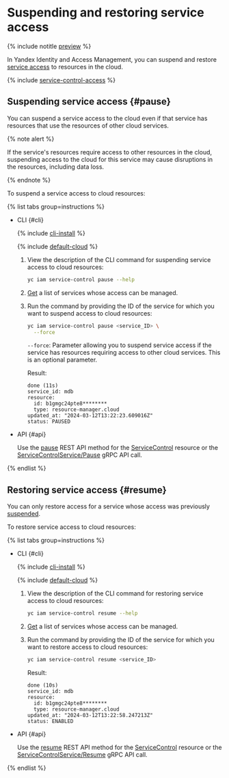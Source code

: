 # Suspending and restoring service access

{% include notitle [preview](../../../_includes/note-preview.md) %}

In Yandex Identity and Access Management, you can suspend and restore [service access](../../concepts/service-control.md) to resources in the cloud.

{% include [service-control-access](../../../_includes/iam/service-control-access.md) %}

## Suspending service access {#pause}

You can suspend a service access to the cloud even if that service has resources that use the resources of other cloud services.

{% note alert %}

If the service's resources require access to other resources in the cloud, suspending access to the cloud for this service may cause disruptions in the resources, including data loss.

{% endnote %}

To suspend a service access to cloud resources:

{% list tabs group=instructions %}

- CLI {#cli}

   {% include [cli-install](../../../_includes/cli-install.md) %}

   {% include [default-cloud](../../../_includes/default-cloud.md) %}

   1. View the description of the CLI command for suspending service access to cloud resources:

      ```bash
      yc iam service-control pause --help
      ```

   1. [Get](./list-get.md#list) a list of services whose access can be managed.

   1. Run the command by providing the ID of the service for which you want to suspend access to cloud resources:

      ```bash
      yc iam service-control pause <service_ID> \
        --force
      ```

      `--force`: Parameter allowing you to suspend service access if the service has resources requiring access to other cloud services. This is an optional parameter.

      Result:

      ```text
      done (11s)
      service_id: mdb
      resource:
        id: b1gmgc24pte8********
        type: resource-manager.cloud
      updated_at: "2024-03-12T13:22:23.609016Z"
      status: PAUSED
      ```

- API {#api}

   Use the [pause](../../api-ref/ServiceControl/pause.md) REST API method for the [ServiceControl](../../api-ref/ServiceControl/index.md) resource or the [ServiceControlService/Pause](../../api-ref/grpc/service_control_service.md#Pause) gRPC API call.

{% endlist %}

## Restoring service access {#resume}

You can only restore access for a service whose access was previously [suspended](#pause).

To restore service access to cloud resources:

{% list tabs group=instructions %}

- CLI {#cli}

   {% include [cli-install](../../../_includes/cli-install.md) %}

   {% include [default-cloud](../../../_includes/default-cloud.md) %}

   1. View the description of the CLI command for restoring service access to cloud resources:

      ```bash
      yc iam service-control resume --help
      ```

   1. [Get](./list-get.md#list) a list of services whose access can be managed.

   1. Run the command by providing the ID of the service for which you want to restore access to cloud resources:

      ```bash
      yc iam service-control resume <service_ID>
      ```

      Result:

      ```text
      done (10s)
      service_id: mdb
      resource:
        id: b1gmgc24pte8********
        type: resource-manager.cloud
      updated_at: "2024-03-12T13:22:58.247213Z"
      status: ENABLED
      ```

- API {#api}

   Use the [resume](../../api-ref/ServiceControl/resume.md) REST API method for the [ServiceControl](../../api-ref/ServiceControl/index.md) resource or the [ServiceControlService/Resume](../../api-ref/grpc/service_control_service.md#Resume) gRPC API call.

{% endlist %}